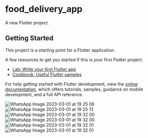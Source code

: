 # food_delivery_app

A new Flutter project.

## Getting Started

This project is a starting point for a Flutter application.

A few resources to get you started if this is your first Flutter project:

- [Lab: Write your first Flutter app](https://docs.flutter.dev/get-started/codelab)
- [Cookbook: Useful Flutter samples](https://docs.flutter.dev/cookbook)

For help getting started with Flutter development, view the
[online documentation](https://docs.flutter.dev/), which offers tutorials,
samples, guidance on mobile development, and a full API reference.


![WhatsApp Image 2023-03-01 at 19 25 06](https://user-images.githubusercontent.com/120441699/222168720-7d753b82-7052-433a-9713-5c8fabbe3ce6.jpg)
![WhatsApp Image 2023-03-01 at 19 25 13](https://user-images.githubusercontent.com/120441699/222170313-a486d8fe-3c0e-4643-91a1-78285ca3f306.jpg)
![WhatsApp Image 2023-03-01 at 19 32 00](https://user-images.githubusercontent.com/120441699/222170724-cca3c978-d70b-44fc-8147-b354205d35a1.jpg)
![WhatsApp Image 2023-03-01 at 19 32 00](https://user-images.githubusercontent.com/120441699/222171090-76453bb2-4333-4d51-a0cd-3d8c15c8d4c2.jpg)
![WhatsApp Image 2023-03-01 at 19 32 01](https://user-images.githubusercontent.com/120441699/222171589-5f7b59e5-d4ea-48f1-8831-57d8dd402e7c.jpg)
![WhatsApp Image 2023-03-01 at 19 32 01](https://user-images.githubusercontent.com/120441699/222171843-492e2bba-3ee8-4328-a637-b203dc736f2c.jpg)





